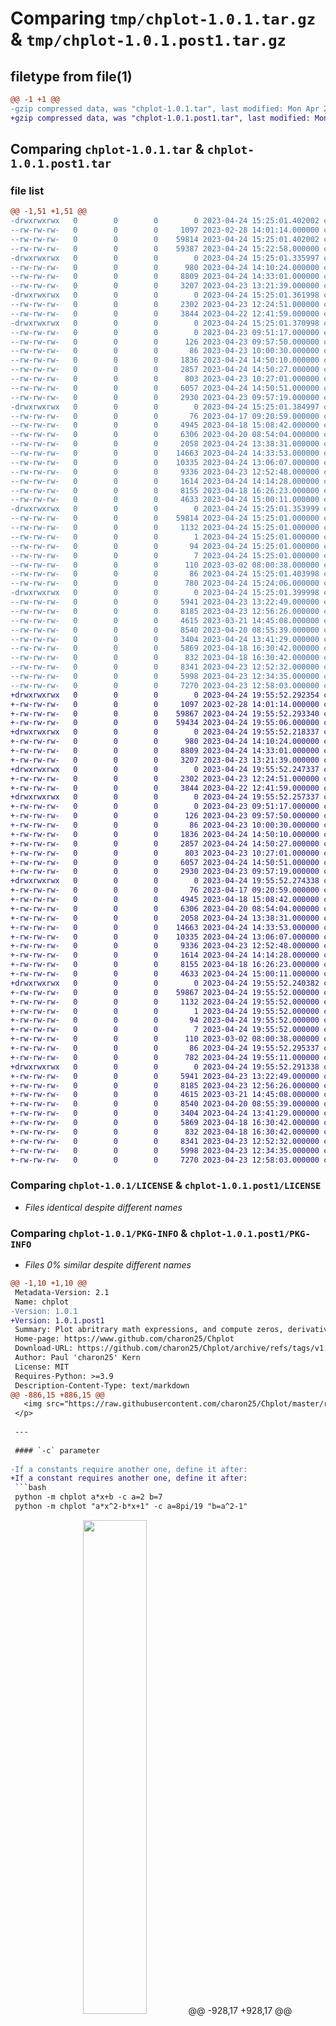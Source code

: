 # Comparing `tmp/chplot-1.0.1.tar.gz` & `tmp/chplot-1.0.1.post1.tar.gz`

## filetype from file(1)

```diff
@@ -1 +1 @@
-gzip compressed data, was "chplot-1.0.1.tar", last modified: Mon Apr 24 15:25:01 2023, max compression
+gzip compressed data, was "chplot-1.0.1.post1.tar", last modified: Mon Apr 24 19:55:52 2023, max compression
```

## Comparing `chplot-1.0.1.tar` & `chplot-1.0.1.post1.tar`

### file list

```diff
@@ -1,51 +1,51 @@
-drwxrwxrwx   0        0        0        0 2023-04-24 15:25:01.402002 chplot-1.0.1/
--rw-rw-rw-   0        0        0     1097 2023-02-28 14:01:14.000000 chplot-1.0.1/LICENSE
--rw-rw-rw-   0        0        0    59814 2023-04-24 15:25:01.402002 chplot-1.0.1/PKG-INFO
--rw-rw-rw-   0        0        0    59387 2023-04-24 15:22:58.000000 chplot-1.0.1/README.md
-drwxrwxrwx   0        0        0        0 2023-04-24 15:25:01.335997 chplot-1.0.1/chplot/
--rw-rw-rw-   0        0        0      980 2023-04-24 14:10:24.000000 chplot-1.0.1/chplot/__init__.py
--rw-rw-rw-   0        0        0     8809 2023-04-24 14:33:01.000000 chplot-1.0.1/chplot/__main__.py
--rw-rw-rw-   0        0        0     3207 2023-04-23 13:21:39.000000 chplot-1.0.1/chplot/convert_args.py
-drwxrwxrwx   0        0        0        0 2023-04-24 15:25:01.361998 chplot-1.0.1/chplot/functions/
--rw-rw-rw-   0        0        0     2302 2023-04-23 12:24:51.000000 chplot-1.0.1/chplot/functions/__init__.py
--rw-rw-rw-   0        0        0     3844 2023-04-22 12:41:59.000000 chplot-1.0.1/chplot/functions/constants.py
-drwxrwxrwx   0        0        0        0 2023-04-24 15:25:01.370998 chplot-1.0.1/chplot/functions/definitions/
--rw-rw-rw-   0        0        0        0 2023-04-23 09:51:17.000000 chplot-1.0.1/chplot/functions/definitions/__init__.py
--rw-rw-rw-   0        0        0      126 2023-04-23 09:57:50.000000 chplot-1.0.1/chplot/functions/definitions/math_functions.py
--rw-rw-rw-   0        0        0       86 2023-04-23 10:00:30.000000 chplot-1.0.1/chplot/functions/definitions/mpmath_functions.py
--rw-rw-rw-   0        0        0     1836 2023-04-24 14:50:10.000000 chplot-1.0.1/chplot/functions/definitions/other_functions.py
--rw-rw-rw-   0        0        0     2857 2023-04-24 14:50:27.000000 chplot-1.0.1/chplot/functions/definitions/probability_functions.py
--rw-rw-rw-   0        0        0      803 2023-04-23 10:27:01.000000 chplot-1.0.1/chplot/functions/definitions/scipy_special_functions.py
--rw-rw-rw-   0        0        0     6057 2023-04-24 14:50:51.000000 chplot-1.0.1/chplot/functions/names.py
--rw-rw-rw-   0        0        0     2930 2023-04-23 09:57:19.000000 chplot-1.0.1/chplot/functions/utils.py
-drwxrwxrwx   0        0        0        0 2023-04-24 15:25:01.384997 chplot-1.0.1/chplot/plot/
--rw-rw-rw-   0        0        0       76 2023-04-17 09:20:59.000000 chplot-1.0.1/chplot/plot/__init__.py
--rw-rw-rw-   0        0        0     4945 2023-04-18 15:08:42.000000 chplot-1.0.1/chplot/plot/derivative.py
--rw-rw-rw-   0        0        0     6306 2023-04-20 08:54:04.000000 chplot-1.0.1/chplot/plot/files.py
--rw-rw-rw-   0        0        0     2058 2023-04-24 13:38:31.000000 chplot-1.0.1/chplot/plot/integral.py
--rw-rw-rw-   0        0        0    14663 2023-04-24 14:33:53.000000 chplot-1.0.1/chplot/plot/plot.py
--rw-rw-rw-   0        0        0    10335 2023-04-24 13:06:07.000000 chplot-1.0.1/chplot/plot/plot_parameters.py
--rw-rw-rw-   0        0        0     9336 2023-04-23 12:52:48.000000 chplot-1.0.1/chplot/plot/regression.py
--rw-rw-rw-   0        0        0     1614 2023-04-24 14:14:28.000000 chplot-1.0.1/chplot/plot/utils.py
--rw-rw-rw-   0        0        0     8155 2023-04-18 16:26:23.000000 chplot-1.0.1/chplot/plot/zeros.py
--rw-rw-rw-   0        0        0     4633 2023-04-24 15:00:11.000000 chplot-1.0.1/chplot/rpn.py
-drwxrwxrwx   0        0        0        0 2023-04-24 15:25:01.353999 chplot-1.0.1/chplot.egg-info/
--rw-rw-rw-   0        0        0    59814 2023-04-24 15:25:01.000000 chplot-1.0.1/chplot.egg-info/PKG-INFO
--rw-rw-rw-   0        0        0     1132 2023-04-24 15:25:01.000000 chplot-1.0.1/chplot.egg-info/SOURCES.txt
--rw-rw-rw-   0        0        0        1 2023-04-24 15:25:01.000000 chplot-1.0.1/chplot.egg-info/dependency_links.txt
--rw-rw-rw-   0        0        0       94 2023-04-24 15:25:01.000000 chplot-1.0.1/chplot.egg-info/requires.txt
--rw-rw-rw-   0        0        0        7 2023-04-24 15:25:01.000000 chplot-1.0.1/chplot.egg-info/top_level.txt
--rw-rw-rw-   0        0        0      110 2023-03-02 08:00:38.000000 chplot-1.0.1/pyproject.toml
--rw-rw-rw-   0        0        0       86 2023-04-24 15:25:01.403998 chplot-1.0.1/setup.cfg
--rw-rw-rw-   0        0        0      780 2023-04-24 15:24:06.000000 chplot-1.0.1/setup.py
-drwxrwxrwx   0        0        0        0 2023-04-24 15:25:01.399998 chplot-1.0.1/tests/
--rw-rw-rw-   0        0        0     5941 2023-04-23 13:22:49.000000 chplot-1.0.1/tests/test_cli.py
--rw-rw-rw-   0        0        0     8185 2023-04-23 12:56:26.000000 chplot-1.0.1/tests/test_convert_parameters.py
--rw-rw-rw-   0        0        0     4615 2023-03-21 14:45:08.000000 chplot-1.0.1/tests/test_derivative.py
--rw-rw-rw-   0        0        0     8540 2023-04-20 08:55:39.000000 chplot-1.0.1/tests/test_files.py
--rw-rw-rw-   0        0        0     3404 2023-04-24 13:41:29.000000 chplot-1.0.1/tests/test_integrals.py
--rw-rw-rw-   0        0        0     5869 2023-04-18 16:30:42.000000 chplot-1.0.1/tests/test_plot_graph_lims.py
--rw-rw-rw-   0        0        0      832 2023-04-18 16:30:42.000000 chplot-1.0.1/tests/test_plot_misc.py
--rw-rw-rw-   0        0        0     8341 2023-04-23 12:52:32.000000 chplot-1.0.1/tests/test_regression.py
--rw-rw-rw-   0        0        0     5998 2023-04-23 12:34:35.000000 chplot-1.0.1/tests/test_rpn.py
--rw-rw-rw-   0        0        0     7270 2023-04-23 12:58:03.000000 chplot-1.0.1/tests/test_zeros.py
+drwxrwxrwx   0        0        0        0 2023-04-24 19:55:52.292354 chplot-1.0.1.post1/
+-rw-rw-rw-   0        0        0     1097 2023-02-28 14:01:14.000000 chplot-1.0.1.post1/LICENSE
+-rw-rw-rw-   0        0        0    59867 2023-04-24 19:55:52.293340 chplot-1.0.1.post1/PKG-INFO
+-rw-rw-rw-   0        0        0    59434 2023-04-24 19:55:06.000000 chplot-1.0.1.post1/README.md
+drwxrwxrwx   0        0        0        0 2023-04-24 19:55:52.218337 chplot-1.0.1.post1/chplot/
+-rw-rw-rw-   0        0        0      980 2023-04-24 14:10:24.000000 chplot-1.0.1.post1/chplot/__init__.py
+-rw-rw-rw-   0        0        0     8809 2023-04-24 14:33:01.000000 chplot-1.0.1.post1/chplot/__main__.py
+-rw-rw-rw-   0        0        0     3207 2023-04-23 13:21:39.000000 chplot-1.0.1.post1/chplot/convert_args.py
+drwxrwxrwx   0        0        0        0 2023-04-24 19:55:52.247337 chplot-1.0.1.post1/chplot/functions/
+-rw-rw-rw-   0        0        0     2302 2023-04-23 12:24:51.000000 chplot-1.0.1.post1/chplot/functions/__init__.py
+-rw-rw-rw-   0        0        0     3844 2023-04-22 12:41:59.000000 chplot-1.0.1.post1/chplot/functions/constants.py
+drwxrwxrwx   0        0        0        0 2023-04-24 19:55:52.257337 chplot-1.0.1.post1/chplot/functions/definitions/
+-rw-rw-rw-   0        0        0        0 2023-04-23 09:51:17.000000 chplot-1.0.1.post1/chplot/functions/definitions/__init__.py
+-rw-rw-rw-   0        0        0      126 2023-04-23 09:57:50.000000 chplot-1.0.1.post1/chplot/functions/definitions/math_functions.py
+-rw-rw-rw-   0        0        0       86 2023-04-23 10:00:30.000000 chplot-1.0.1.post1/chplot/functions/definitions/mpmath_functions.py
+-rw-rw-rw-   0        0        0     1836 2023-04-24 14:50:10.000000 chplot-1.0.1.post1/chplot/functions/definitions/other_functions.py
+-rw-rw-rw-   0        0        0     2857 2023-04-24 14:50:27.000000 chplot-1.0.1.post1/chplot/functions/definitions/probability_functions.py
+-rw-rw-rw-   0        0        0      803 2023-04-23 10:27:01.000000 chplot-1.0.1.post1/chplot/functions/definitions/scipy_special_functions.py
+-rw-rw-rw-   0        0        0     6057 2023-04-24 14:50:51.000000 chplot-1.0.1.post1/chplot/functions/names.py
+-rw-rw-rw-   0        0        0     2930 2023-04-23 09:57:19.000000 chplot-1.0.1.post1/chplot/functions/utils.py
+drwxrwxrwx   0        0        0        0 2023-04-24 19:55:52.274338 chplot-1.0.1.post1/chplot/plot/
+-rw-rw-rw-   0        0        0       76 2023-04-17 09:20:59.000000 chplot-1.0.1.post1/chplot/plot/__init__.py
+-rw-rw-rw-   0        0        0     4945 2023-04-18 15:08:42.000000 chplot-1.0.1.post1/chplot/plot/derivative.py
+-rw-rw-rw-   0        0        0     6306 2023-04-20 08:54:04.000000 chplot-1.0.1.post1/chplot/plot/files.py
+-rw-rw-rw-   0        0        0     2058 2023-04-24 13:38:31.000000 chplot-1.0.1.post1/chplot/plot/integral.py
+-rw-rw-rw-   0        0        0    14663 2023-04-24 14:33:53.000000 chplot-1.0.1.post1/chplot/plot/plot.py
+-rw-rw-rw-   0        0        0    10335 2023-04-24 13:06:07.000000 chplot-1.0.1.post1/chplot/plot/plot_parameters.py
+-rw-rw-rw-   0        0        0     9336 2023-04-23 12:52:48.000000 chplot-1.0.1.post1/chplot/plot/regression.py
+-rw-rw-rw-   0        0        0     1614 2023-04-24 14:14:28.000000 chplot-1.0.1.post1/chplot/plot/utils.py
+-rw-rw-rw-   0        0        0     8155 2023-04-18 16:26:23.000000 chplot-1.0.1.post1/chplot/plot/zeros.py
+-rw-rw-rw-   0        0        0     4633 2023-04-24 15:00:11.000000 chplot-1.0.1.post1/chplot/rpn.py
+drwxrwxrwx   0        0        0        0 2023-04-24 19:55:52.240382 chplot-1.0.1.post1/chplot.egg-info/
+-rw-rw-rw-   0        0        0    59867 2023-04-24 19:55:52.000000 chplot-1.0.1.post1/chplot.egg-info/PKG-INFO
+-rw-rw-rw-   0        0        0     1132 2023-04-24 19:55:52.000000 chplot-1.0.1.post1/chplot.egg-info/SOURCES.txt
+-rw-rw-rw-   0        0        0        1 2023-04-24 19:55:52.000000 chplot-1.0.1.post1/chplot.egg-info/dependency_links.txt
+-rw-rw-rw-   0        0        0       94 2023-04-24 19:55:52.000000 chplot-1.0.1.post1/chplot.egg-info/requires.txt
+-rw-rw-rw-   0        0        0        7 2023-04-24 19:55:52.000000 chplot-1.0.1.post1/chplot.egg-info/top_level.txt
+-rw-rw-rw-   0        0        0      110 2023-03-02 08:00:38.000000 chplot-1.0.1.post1/pyproject.toml
+-rw-rw-rw-   0        0        0       86 2023-04-24 19:55:52.295337 chplot-1.0.1.post1/setup.cfg
+-rw-rw-rw-   0        0        0      782 2023-04-24 19:55:11.000000 chplot-1.0.1.post1/setup.py
+drwxrwxrwx   0        0        0        0 2023-04-24 19:55:52.291338 chplot-1.0.1.post1/tests/
+-rw-rw-rw-   0        0        0     5941 2023-04-23 13:22:49.000000 chplot-1.0.1.post1/tests/test_cli.py
+-rw-rw-rw-   0        0        0     8185 2023-04-23 12:56:26.000000 chplot-1.0.1.post1/tests/test_convert_parameters.py
+-rw-rw-rw-   0        0        0     4615 2023-03-21 14:45:08.000000 chplot-1.0.1.post1/tests/test_derivative.py
+-rw-rw-rw-   0        0        0     8540 2023-04-20 08:55:39.000000 chplot-1.0.1.post1/tests/test_files.py
+-rw-rw-rw-   0        0        0     3404 2023-04-24 13:41:29.000000 chplot-1.0.1.post1/tests/test_integrals.py
+-rw-rw-rw-   0        0        0     5869 2023-04-18 16:30:42.000000 chplot-1.0.1.post1/tests/test_plot_graph_lims.py
+-rw-rw-rw-   0        0        0      832 2023-04-18 16:30:42.000000 chplot-1.0.1.post1/tests/test_plot_misc.py
+-rw-rw-rw-   0        0        0     8341 2023-04-23 12:52:32.000000 chplot-1.0.1.post1/tests/test_regression.py
+-rw-rw-rw-   0        0        0     5998 2023-04-23 12:34:35.000000 chplot-1.0.1.post1/tests/test_rpn.py
+-rw-rw-rw-   0        0        0     7270 2023-04-23 12:58:03.000000 chplot-1.0.1.post1/tests/test_zeros.py
```

### Comparing `chplot-1.0.1/LICENSE` & `chplot-1.0.1.post1/LICENSE`

 * *Files identical despite different names*

### Comparing `chplot-1.0.1/PKG-INFO` & `chplot-1.0.1.post1/PKG-INFO`

 * *Files 0% similar despite different names*

```diff
@@ -1,10 +1,10 @@
 Metadata-Version: 2.1
 Name: chplot
-Version: 1.0.1
+Version: 1.0.1.post1
 Summary: Plot abritrary math expressions, and compute zeros, derivatives, integrals, regression and more!
 Home-page: https://www.github.com/charon25/Chplot
 Download-URL: https://github.com/charon25/Chplot/archive/refs/tags/v1.0.0.tar.gz
 Author: Paul 'charon25' Kern
 License: MIT
 Requires-Python: >=3.9
 Description-Content-Type: text/markdown
@@ -886,15 +886,15 @@
   <img src="https://raw.githubusercontent.com/charon25/Chplot/master/resources/images/25.png" width="45%" />
 </p>
 
 ---
 
 #### `-c` parameter
 
-If a constants require another one, define it after:
+If a constant requires another one, define it after:
 ```bash
 python -m chplot a*x+b -c a=2 b=7
 python -m chplot "a*x^2-b*x+1" -c a=8pi/19 "b=a^2-1"
 ```
 
 <p align="center">
   <img src="https://raw.githubusercontent.com/charon25/Chplot/master/resources/images/26.png" width="45%" />
@@ -928,17 +928,17 @@
 </p>
 
 ---
 
 #### `-d` parameter
 
 ```bash
-python -m chplot x "x(x+1)" "x(x+1)(x+2)/2" "x(x+1)(x+2)(x+3)/6" -s resources\files\saved_data.csv
+python -m chplot x "x(x+1)" "x(x+1)(x+2)/2" "x(x+1)(x+2)(x+3)/6" -d resources\files\saved_data.csv
 ```
-The data can be found in [the saved_data.csv file](resources\files\saved_data.csv).
+The data can be found in [the saved_data.csv file](https://github.com/charon25/Chplot/blob/master/resources/files/saved_data.csv).
 
 ---
 
 #### `-p` parameter
 
 The file `functions.py` must be in the directory from where the command is executed.
 ```bash
```

### Comparing `chplot-1.0.1/README.md` & `chplot-1.0.1.post1/README.md`

 * *Files 0% similar despite different names*

```diff
@@ -874,15 +874,15 @@
   <img src="https://raw.githubusercontent.com/charon25/Chplot/master/resources/images/25.png" width="45%" />
 </p>
 
 ---
 
 #### `-c` parameter
 
-If a constants require another one, define it after:
+If a constant requires another one, define it after:
 ```bash
 python -m chplot a*x+b -c a=2 b=7
 python -m chplot "a*x^2-b*x+1" -c a=8pi/19 "b=a^2-1"
 ```
 
 <p align="center">
   <img src="https://raw.githubusercontent.com/charon25/Chplot/master/resources/images/26.png" width="45%" />
@@ -916,17 +916,17 @@
 </p>
 
 ---
 
 #### `-d` parameter
 
 ```bash
-python -m chplot x "x(x+1)" "x(x+1)(x+2)/2" "x(x+1)(x+2)(x+3)/6" -s resources\files\saved_data.csv
+python -m chplot x "x(x+1)" "x(x+1)(x+2)/2" "x(x+1)(x+2)(x+3)/6" -d resources\files\saved_data.csv
 ```
-The data can be found in [the saved_data.csv file](resources\files\saved_data.csv).
+The data can be found in [the saved_data.csv file](https://github.com/charon25/Chplot/blob/master/resources/files/saved_data.csv).
 
 ---
 
 #### `-p` parameter
 
 The file `functions.py` must be in the directory from where the command is executed.
 ```bash
```

### Comparing `chplot-1.0.1/chplot/__init__.py` & `chplot-1.0.1.post1/chplot/__init__.py`

 * *Files identical despite different names*

### Comparing `chplot-1.0.1/chplot/__main__.py` & `chplot-1.0.1.post1/chplot/__main__.py`

 * *Files identical despite different names*

### Comparing `chplot-1.0.1/chplot/convert_args.py` & `chplot-1.0.1.post1/chplot/convert_args.py`

 * *Files identical despite different names*

### Comparing `chplot-1.0.1/chplot/functions/__init__.py` & `chplot-1.0.1.post1/chplot/functions/__init__.py`

 * *Files identical despite different names*

### Comparing `chplot-1.0.1/chplot/functions/constants.py` & `chplot-1.0.1.post1/chplot/functions/constants.py`

 * *Files identical despite different names*

### Comparing `chplot-1.0.1/chplot/functions/definitions/other_functions.py` & `chplot-1.0.1.post1/chplot/functions/definitions/other_functions.py`

 * *Files identical despite different names*

### Comparing `chplot-1.0.1/chplot/functions/definitions/probability_functions.py` & `chplot-1.0.1.post1/chplot/functions/definitions/probability_functions.py`

 * *Files identical despite different names*

### Comparing `chplot-1.0.1/chplot/functions/definitions/scipy_special_functions.py` & `chplot-1.0.1.post1/chplot/functions/definitions/scipy_special_functions.py`

 * *Files identical despite different names*

### Comparing `chplot-1.0.1/chplot/functions/names.py` & `chplot-1.0.1.post1/chplot/functions/names.py`

 * *Files identical despite different names*

### Comparing `chplot-1.0.1/chplot/functions/utils.py` & `chplot-1.0.1.post1/chplot/functions/utils.py`

 * *Files identical despite different names*

### Comparing `chplot-1.0.1/chplot/plot/derivative.py` & `chplot-1.0.1.post1/chplot/plot/derivative.py`

 * *Files identical despite different names*

### Comparing `chplot-1.0.1/chplot/plot/files.py` & `chplot-1.0.1.post1/chplot/plot/files.py`

 * *Files identical despite different names*

### Comparing `chplot-1.0.1/chplot/plot/integral.py` & `chplot-1.0.1.post1/chplot/plot/integral.py`

 * *Files identical despite different names*

### Comparing `chplot-1.0.1/chplot/plot/plot.py` & `chplot-1.0.1.post1/chplot/plot/plot.py`

 * *Files identical despite different names*

### Comparing `chplot-1.0.1/chplot/plot/plot_parameters.py` & `chplot-1.0.1.post1/chplot/plot/plot_parameters.py`

 * *Files identical despite different names*

### Comparing `chplot-1.0.1/chplot/plot/regression.py` & `chplot-1.0.1.post1/chplot/plot/regression.py`

 * *Files identical despite different names*

### Comparing `chplot-1.0.1/chplot/plot/utils.py` & `chplot-1.0.1.post1/chplot/plot/utils.py`

 * *Files identical despite different names*

### Comparing `chplot-1.0.1/chplot/plot/zeros.py` & `chplot-1.0.1.post1/chplot/plot/zeros.py`

 * *Files identical despite different names*

### Comparing `chplot-1.0.1/chplot/rpn.py` & `chplot-1.0.1.post1/chplot/rpn.py`

 * *Files identical despite different names*

### Comparing `chplot-1.0.1/chplot.egg-info/PKG-INFO` & `chplot-1.0.1.post1/chplot.egg-info/PKG-INFO`

 * *Files 0% similar despite different names*

```diff
@@ -1,10 +1,10 @@
 Metadata-Version: 2.1
 Name: chplot
-Version: 1.0.1
+Version: 1.0.1.post1
 Summary: Plot abritrary math expressions, and compute zeros, derivatives, integrals, regression and more!
 Home-page: https://www.github.com/charon25/Chplot
 Download-URL: https://github.com/charon25/Chplot/archive/refs/tags/v1.0.0.tar.gz
 Author: Paul 'charon25' Kern
 License: MIT
 Requires-Python: >=3.9
 Description-Content-Type: text/markdown
@@ -886,15 +886,15 @@
   <img src="https://raw.githubusercontent.com/charon25/Chplot/master/resources/images/25.png" width="45%" />
 </p>
 
 ---
 
 #### `-c` parameter
 
-If a constants require another one, define it after:
+If a constant requires another one, define it after:
 ```bash
 python -m chplot a*x+b -c a=2 b=7
 python -m chplot "a*x^2-b*x+1" -c a=8pi/19 "b=a^2-1"
 ```
 
 <p align="center">
   <img src="https://raw.githubusercontent.com/charon25/Chplot/master/resources/images/26.png" width="45%" />
@@ -928,17 +928,17 @@
 </p>
 
 ---
 
 #### `-d` parameter
 
 ```bash
-python -m chplot x "x(x+1)" "x(x+1)(x+2)/2" "x(x+1)(x+2)(x+3)/6" -s resources\files\saved_data.csv
+python -m chplot x "x(x+1)" "x(x+1)(x+2)/2" "x(x+1)(x+2)(x+3)/6" -d resources\files\saved_data.csv
 ```
-The data can be found in [the saved_data.csv file](resources\files\saved_data.csv).
+The data can be found in [the saved_data.csv file](https://github.com/charon25/Chplot/blob/master/resources/files/saved_data.csv).
 
 ---
 
 #### `-p` parameter
 
 The file `functions.py` must be in the directory from where the command is executed.
 ```bash
```

### Comparing `chplot-1.0.1/chplot.egg-info/SOURCES.txt` & `chplot-1.0.1.post1/chplot.egg-info/SOURCES.txt`

 * *Files identical despite different names*

### Comparing `chplot-1.0.1/setup.py` & `chplot-1.0.1.post1/setup.py`

 * *Files 0% similar despite different names*

```diff
@@ -1,15 +1,15 @@
 import setuptools
 
 with open("README.md", "r", encoding="utf-8") as file:
     long_description = file.read()
 
 setuptools.setup(
 	name="chplot",
-	version="1.0.1",
+	version="1.0.1-1",
 	author="Paul 'charon25' Kern",
 	description="Plot abritrary math expressions, and compute zeros, derivatives, integrals, regression and more!",
 	long_description=long_description,
     long_description_content_type='text/markdown',
 	python_requires=">=3.9",
 	url="https://www.github.com/charon25/Chplot",
 	license="MIT",
```

### Comparing `chplot-1.0.1/tests/test_cli.py` & `chplot-1.0.1.post1/tests/test_cli.py`

 * *Files identical despite different names*

### Comparing `chplot-1.0.1/tests/test_convert_parameters.py` & `chplot-1.0.1.post1/tests/test_convert_parameters.py`

 * *Files identical despite different names*

### Comparing `chplot-1.0.1/tests/test_derivative.py` & `chplot-1.0.1.post1/tests/test_derivative.py`

 * *Files identical despite different names*

### Comparing `chplot-1.0.1/tests/test_files.py` & `chplot-1.0.1.post1/tests/test_files.py`

 * *Files identical despite different names*

### Comparing `chplot-1.0.1/tests/test_integrals.py` & `chplot-1.0.1.post1/tests/test_integrals.py`

 * *Files identical despite different names*

### Comparing `chplot-1.0.1/tests/test_plot_graph_lims.py` & `chplot-1.0.1.post1/tests/test_plot_graph_lims.py`

 * *Files identical despite different names*

### Comparing `chplot-1.0.1/tests/test_plot_misc.py` & `chplot-1.0.1.post1/tests/test_plot_misc.py`

 * *Files identical despite different names*

### Comparing `chplot-1.0.1/tests/test_regression.py` & `chplot-1.0.1.post1/tests/test_regression.py`

 * *Files identical despite different names*

### Comparing `chplot-1.0.1/tests/test_rpn.py` & `chplot-1.0.1.post1/tests/test_rpn.py`

 * *Files identical despite different names*

### Comparing `chplot-1.0.1/tests/test_zeros.py` & `chplot-1.0.1.post1/tests/test_zeros.py`

 * *Files identical despite different names*


